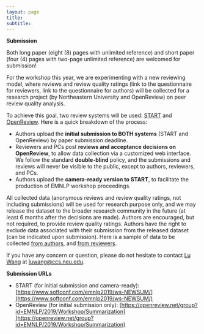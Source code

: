 ```yaml
---
layout: page
title: 
subtitle: 
---
```


**Submission**

Both long paper (eight (8) pages with unlimited reference) and short paper (four (4) pages with two-page unlimited reference) are welcomed for submission!

For the workshop this year, we are experimenting with a new reviewing model, where reviews and review quality ratings (link to the questionnaire for reviewers, link to the questionnaire for authors) will be collected for a research project (by Northeastern University and OpenReview) on peer review quality analysis. 

To achieve this goal, two review systems will be used: [START](https://www.softconf.com/emnlp2019/ws-NEWSUM/) and [OpenReview](https://openreview.net/group?id=EMNLP/2019/Workshop/Summarization). Here is a quick breakdown of the process:

- Authors upload the **initial submission to BOTH systems** (START and OpenReview) by paper submission deadline.
- Reviewers and PCs post **reviews and acceptance decisions on OpenReview**, to allow data collection via a customized web interface. We follow the standard **double-blind** policy, and the submissions and reviews will never be visible to the public, except to authors, reviewers, and PCs.
- Authors upload the **camera-ready version to START**, to facilitate the production of EMNLP workshop proceedings.

All collected data (anonymous reviews and review quality ratings, not including submissions) will be used for research purpose only, and we may release the dataset to the broader research community in the future (at least 6 months after the decisions are made). Authors are encouraged, but not required, to provide review quality ratings. Authors have the right to exclude data associated with their submission from the released dataset (can be indicated upon submission). Here is a sample of data to be collected [from authors](https://drive.google.com/open?id=1d-ZVwUk-CGgrfiltKvUxbjS1itjoJW7v), and [from reviewers](https://drive.google.com/open?id=1zcqStq8Af8X-0V_tFwKK1lnrlM4EXtel).

If you have any concern or question, please do not hesitate to contact [Lu Wang](http://www.ccs.neu.edu/home/luwang/) at [luwang@ccs.neu.edu](luwang@ccs.neu.edu).

**Submission URLs**

- START (for initial submission and camera-ready): [https://www.softconf.com/emnlp2019/ws-NEWSUM/](https://www.softconf.com/emnlp2019/ws-NEWSUM/)
- OpenReview (for initial submission only): [https://openreview.net/group?id=EMNLP/2019/Workshop/Summarization](https://openreview.net/group?id=EMNLP/2019/Workshop/Summarization)

